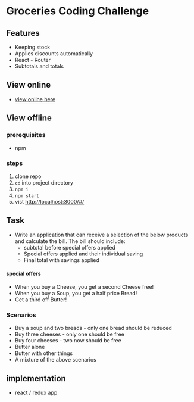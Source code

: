 # Groceries Coding Challenge 

## Features

- Keeping stock
- Applies discounts automatically
- React - Router
- Subtotals and totals

## View online
- [view online here](https://willnjl.github.io/coding-challenge-shop/#/)

## View offline
### prerequisites
- npm
### steps
1. clone repo
2. `cd` into project directory
3. `npm i`
4. `npm start`
5. vist [http://localhost:3000/#/](http://localhost:3000/#/)

## Task 

- Write an application that can receive a selection of the below products and calculate the bill. The bill should include:
  - subtotal before special offers applied
  - Special offers applied and their individual saving
  - Final total with savings applied

#### special offers
- When you buy a Cheese, you get a second Cheese free!
- When you buy a Soup, you get a half price Bread!
- Get a third off Butter!

### Scenarios
- Buy a soup and two breads - only one bread should be reduced
- Buy three cheeses - only one should be free
- Buy four cheeses - two now should be free
- Butter alone
- Butter with other things
- A mixture of the above scenarios
## implementation
- react / redux app

